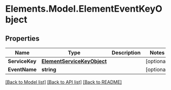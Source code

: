 # Elements.Model.ElementEventKeyObject

## Properties

Name | Type | Description | Notes
------------ | ------------- | ------------- | -------------
**ServiceKey** | [**ElementServiceKeyObject**](ElementServiceKeyObject.md) |  | [optional] 
**EventName** | **string** |  | [optional] 

[[Back to Model list]](../README.md#documentation-for-models) [[Back to API list]](../README.md#documentation-for-api-endpoints) [[Back to README]](../README.md)

